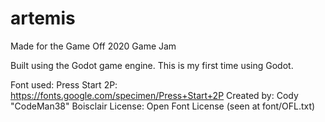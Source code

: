# artemis
Made for the Game Off 2020 Game Jam

Built using the Godot game engine. This is my first time using Godot.

Font used: Press Start 2P: https://fonts.google.com/specimen/Press+Start+2P
           Created by: Cody "CodeMan38" Boisclair
           License: Open Font License (seen at font/OFL.txt)
